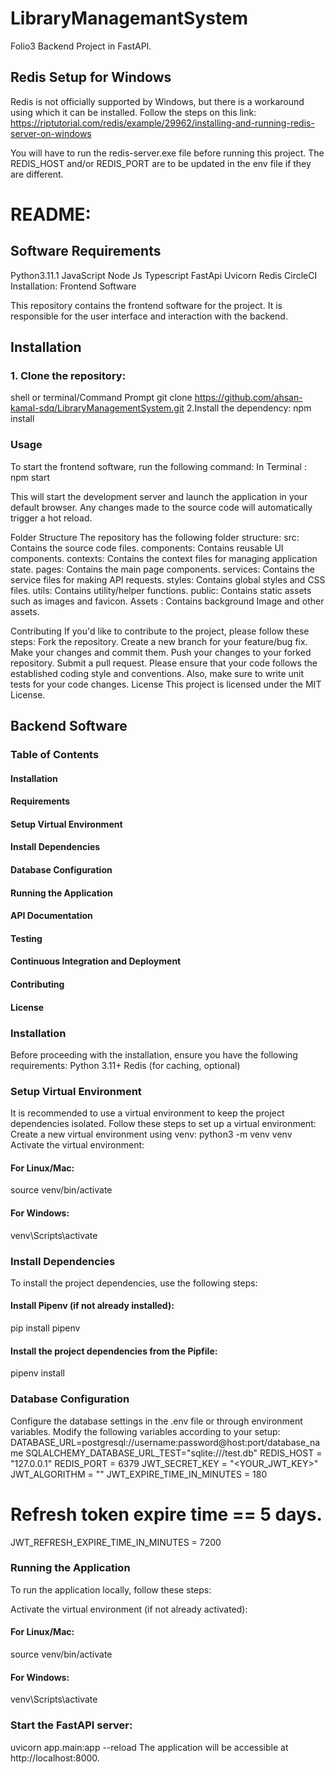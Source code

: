 # LibraryManagemantSystem

Folio3 Backend Project in FastAPI.

## Redis Setup for Windows

Redis is not officially supported by Windows, but there is a workaround using which it can be installed.
Follow the steps on this link: https://riptutorial.com/redis/example/29962/installing-and-running-redis-server-on-windows

You will have to run the redis-server.exe file before running this project. The REDIS_HOST and/or REDIS_PORT are to be updated in the env file if they are different.


# README:
## Software Requirements

Python3.11.1
JavaScript
Node Js
Typescript
FastApi
Uvicorn
Redis
CircleCI
Installation:
Frontend Software

This repository contains the frontend software for the project. It is responsible for the user interface and interaction with the backend.

## Installation

### 1. Clone the repository:
shell or terminal/Command Prompt
 git clone https://github.com/ahsan-kamal-sdq/LibraryManagementSystem.git
2.Install the dependency:
npm install


### Usage
To start the frontend software, run the following command:
In Terminal : 
npm start

This will start the development server and launch the application in your default browser. Any changes made to the source code will automatically trigger a hot reload.

Folder Structure
The repository has the following folder structure:
src: Contains the source code files.
components: Contains reusable UI components.
contexts: Contains the context files for managing application state.
pages: Contains the main page components.
services: Contains the service files for making API requests.
styles: Contains global styles and CSS files.
utils: Contains utility/helper functions.
public: Contains static assets such as images and favicon.
Assets : Contains background Image and other assets.

Contributing
If you'd like to contribute to the project, please follow these steps:
Fork the repository.
Create a new branch for your feature/bug fix.
Make your changes and commit them.
Push your changes to your forked repository.
Submit a pull request.
Please ensure that your code follows the established coding style and conventions. Also, make sure to write unit tests for your code changes.
License
This project is licensed under the MIT License.

## Backend Software

### Table of Contents
#### Installation
#### Requirements

#### Setup Virtual Environment
#### Install Dependencies
#### Database Configuration
#### Running the Application
#### API Documentation
#### Testing
#### Continuous Integration and Deployment
#### Contributing
#### License

### Installation
Before proceeding with the installation, ensure you have the following requirements:
Python 3.11+
Redis (for caching, optional)
### Setup Virtual Environment
It is recommended to use a virtual environment to keep the project dependencies isolated. Follow these steps to set up a virtual environment:
Create a new virtual environment using venv:
python3 -m venv venv
Activate the virtual environment:

#### For Linux/Mac:
source venv/bin/activate

#### For Windows:
venv\Scripts\activate

### Install Dependencies
To install the project dependencies, use the following steps:

#### Install Pipenv (if not already installed):
pip install pipenv

#### Install the project dependencies from the Pipfile:
pipenv install

### Database Configuration
Configure the database settings in the .env file or through environment variables. Modify the following variables according to your setup:
DATABASE_URL=postgresql://username:password@host:port/database_name
SQLALCHEMY_DATABASE_URL_TEST="sqlite:///test.db"
REDIS_HOST = "127.0.0.1"
REDIS_PORT = 6379
JWT_SECRET_KEY = "<YOUR_JWT_KEY>"
JWT_ALGORITHM = "<ANY ALGORITHM>"
JWT_EXPIRE_TIME_IN_MINUTES = 180
# Refresh token expire time == 5 days.
JWT_REFRESH_EXPIRE_TIME_IN_MINUTES = 7200

### Running the Application
To run the application locally, follow these steps:

Activate the virtual environment (if not already activated):

#### For Linux/Mac:
source venv/bin/activate
#### For Windows:
venv\Scripts\activate

### Start the FastAPI server:
uvicorn app.main:app --reload
The application will be accessible at http://localhost:8000.
